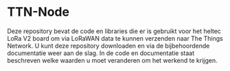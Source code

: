# TTN-Node

Deze repository bevat de code en libraries die er is gebruikt voor het heltec LoRa V2 board om via LoRaWAN data te kunnen verzenden naar The Things Network. U kunt deze repository downloaden en via de bijbehoordende documentatie weer aan de slag. In de code en documentatie staat beschreven welke waarden u moet veranderen om het werkend te krijgen. 
